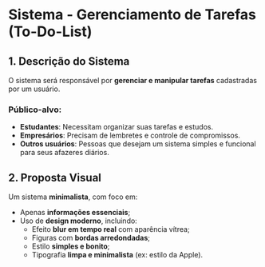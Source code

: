 # Sistema - Gerenciamento de Tarefas (To-Do-List)

## 1. Descrição do Sistema

O sistema será responsável por **gerenciar e manipular tarefas** cadastradas por um usuário.

### Público-alvo:
- **Estudantes**: Necessitam organizar suas tarefas e estudos.
- **Empresários**: Precisam de lembretes e controle de compromissos.
- **Outros usuários**: Pessoas que desejam um sistema simples e funcional para seus afazeres diários.

## 2. Proposta Visual

Um sistema **minimalista**, com foco em:

- Apenas **informações essenciais**;
- Uso de **design moderno**, incluindo:
  - Efeito **blur em tempo real** com aparência vítrea;
  - Figuras com **bordas arredondadas**;
  - Estilo **simples e bonito**;
  - Tipografia **limpa e minimalista** (ex: estilo da Apple).

